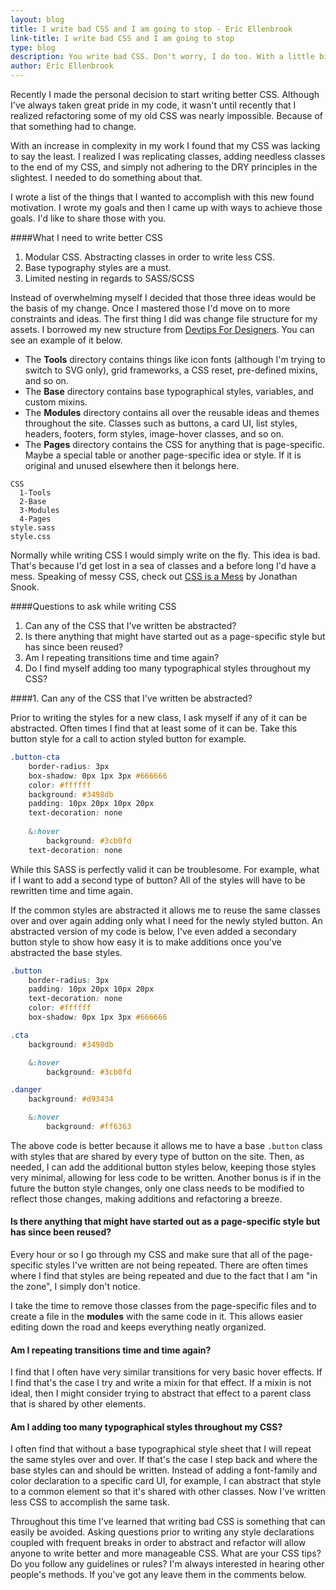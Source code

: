 ```yaml
---
layout: blog
title: I write bad CSS and I am going to stop - Eric Ellenbrook
link-title: I write bad CSS and I am going to stop
type: blog
description: You write bad CSS. Don't worry, I do too. With a little bit of teamwork we can work together to write better CSS. Together we will save the Internet one website at a time.
author: Eric Ellenbrook
---
```

Recently I made the personal decision to start writing better CSS. Although I've always taken great pride in my code, it wasn't until recently that I realized refactoring some of my old CSS was nearly impossible. Because of that something had to change.

With an increase in complexity in my work I found that my CSS was lacking to say the least. I realized I was replicating classes, adding needless classes to the end of my CSS, and simply not adhering to the DRY principles in the slightest. I needed to do something about that.

<!--more-->

I wrote a list of the things that I wanted to accomplish with this new found motivation. I wrote my goals and then I came up with ways to achieve those goals. I'd like to share those with you. 

####What I need to write better CSS
1. Modular CSS. Abstracting classes in order to write less CSS.
2. Base typography styles are a must.
3. Limited nesting in regards to SASS/SCSS

Instead of overwhelming myself I decided that those three ideas would be the basis of my change. Once I mastered those I'd move on to more constraints and ideas. The first thing I did was change file structure for my assets. I borrowed my new structure from [Devtips For Designers](https://www.youtube.com/watch?v=nTYP4IZvLWw). You can see an example of it below.

* The **Tools** directory contains things like icon fonts (although I'm trying to switch to SVG only), grid frameworks, a CSS reset, pre-defined mixins, and so on.
* The **Base** directory contains base typographical styles, variables, and custom mixins.
* The **Modules** directory contains all over the reusable ideas and themes throughout the site. Classes such as buttons, a card UI, list styles, headers, footers, form styles, image-hover classes, and so on.
* The **Pages** directory contains the CSS for anything that is page-specific. Maybe a special table or another page-specific idea or style. If it is original and unused elsewhere then it belongs here.

~~~
CSS
  1-Tools
  2-Base
  3-Modules
  4-Pages
style.sass
style.css
~~~

Normally while writing CSS I would simply write on the fly. This idea is bad. That's because I'd get lost in a sea of classes and a before long I'd have a mess. Speaking of messy CSS, check out [CSS is a Mess](http://vimeo.com/99877232) by Jonathan Snook.

####Questions to ask while writing CSS

1. Can any of the CSS that I've written be abstracted?
2. Is there anything that might have started out as a page-specific style but has since been reused?
3. Am I repeating transitions time and time again?
4. Do I find myself adding too many typographical styles throughout my CSS?

####1. Can any of the CSS that I've written be abstracted?

Prior to writing the styles for a new class, I ask myself if any of it can be abstracted. Often times I find that at least some of it can be. Take this button style for a call to action styled button for example.

~~~ css
.button-cta
    border-radius: 3px
    box-shadow: 0px 1px 3px #666666
    color: #ffffff
    background: #3498db
    padding: 10px 20px 10px 20px
    text-decoration: none
    
    &:hover
        background: #3cb0fd
    text-decoration: none
~~~

While this SASS is perfectly valid it can be troublesome. For example, what if I want to add a second type of button? All of the styles will have to be rewritten time and time again. 

If the common styles are abstracted it allows me to reuse the same classes over and over again adding only what I need for the newly styled button. An abstracted version of my code is below, I've even added a secondary button style to show how easy it is to make additions once you've abstracted the base styles.

~~~ css
.button
	border-radius: 3px
	padding: 10px 20px 10px 20px
	text-decoration: none
	color: #ffffff
	box-shadow: 0px 1px 3px #666666

.cta
	background: #3498db

	&:hover
		background: #3cb0fd

.danger
	background: #d93434

	&:hover
		background: #ff6363
~~~

The above code is better because it allows me to have a base ```.button``` class with styles that are shared by every type of button on the site. Then, as needed, I can add the additional button styles below, keeping those styles very minimal, allowing for less code to be written. Another bonus is if in the future the button style changes, only one class needs to be modified to reflect those changes, making additions and refactoring a breeze.

#### Is there anything that might have started out as a page-specific style but has since been reused?

Every hour or so I go through my CSS and make sure that all of the page-specific styles I've written are not being repeated. There are often times where I find that styles are being repeated and due to the fact that I am "in the zone", I simply don't notice.

I take the time to remove those classes from the page-specific files and to create a file in the **modules** with the same code in it. This allows easier editing down the road and keeps everything neatly organized.

#### Am I repeating transitions time and time again? 

I find that I often have very similar transitions for very basic hover effects. If I find that's the case I try and write a mixin for that effect. If a mixin is not ideal, then I might consider trying to abstract that effect to a parent class that is shared by other elements.

#### Am I adding too many typographical styles throughout my CSS? 

I often find that without a base typographical style sheet that I will repeat the same styles over and over. If that's the case I step back and where the base styles can and should be written. Instead of adding a font-family and color declaration to a specific card UI, for example, I can abstract that style to a common element so that it's shared with other classes. Now I've written less CSS to accomplish the same task.

Throughout this time I've learned that writing bad CSS is something that can easily be avoided. Asking questions prior to writing any style declarations coupled with frequent breaks in order to abstract and refactor will allow anyone to write better and more manageable CSS. What are your CSS tips? Do you follow any guidelines or rules? I'm always interested in hearing other people's methods. If you've got any leave them in the comments below.